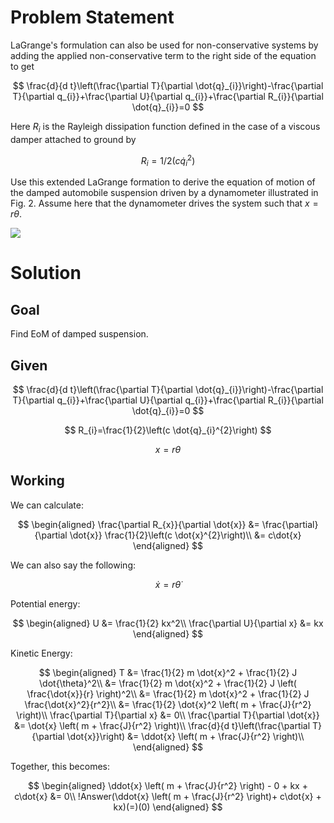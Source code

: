 # Problem Statement

LaGrange's formulation can also be used for non-conservative systems by adding the applied non-conservative term to the right side of the equation to get

$$
\frac{d}{d t}\left(\frac{\partial T}{\partial \dot{q}_{i}}\right)-\frac{\partial T}{\partial q_{i}}+\frac{\partial U}{\partial q_{i}}+\frac{\partial R_{i}}{\partial \dot{q}_{i}}=0
$$

Here $R_{i}$ is the Rayleigh dissipation function defined in the case of a viscous damper attached to ground by

$$
R_{i}=1 / 2\left(c \dot{q}_{i}^{2}\right)
$$

Use this extended LaGrange formation to derive the equation of motion of the damped automobile suspension driven by a dynamometer illustrated in Fig. 2. Assume here that the dynamometer drives the system such that $x=r \theta$.

![](!imgdir/screenshot_es8XRS2ryR0aqmSo.png)

# Solution

## Goal

Find EoM of damped suspension.

## Given

$$
\frac{d}{d t}\left(\frac{\partial T}{\partial \dot{q}_{i}}\right)-\frac{\partial T}{\partial q_{i}}+\frac{\partial U}{\partial q_{i}}+\frac{\partial R_{i}}{\partial \dot{q}_{i}}=0
$$

$$
R_{i}=\frac{1}{2}\left(c \dot{q}_{i}^{2}\right)
$$

$$
x=r \theta
$$

## Working

<!-- SOS -->

We can calculate:

$$
\begin{aligned}
    \frac{\partial R_{x}}{\partial \dot{x}} &= \frac{\partial}{\partial \dot{x}} \frac{1}{2}\left(c \dot{x}^{2}\right)\\
    &= c\dot{x}
\end{aligned}
$$

We can also say the following:

$$
\dot{x} = r \dot{\theta}
$$

Potential energy:

$$
\begin{aligned}
    U &= \frac{1}{2} kx^2\\
    \frac{\partial U}{\partial x} &= kx
\end{aligned}
$$

Kinetic Energy:

$$
\begin{aligned}
    T &= \frac{1}{2} m \dot{x}^2 + \frac{1}{2} J \dot{\theta}^2\\
    &= \frac{1}{2} m \dot{x}^2 + \frac{1}{2} J \left( \frac{\dot{x}}{r} \right)^2\\
    &= \frac{1}{2} m \dot{x}^2 + \frac{1}{2} J \frac{\dot{x}^2}{r^2}\\
    &= \frac{1}{2} \dot{x}^2 \left( m + \frac{J}{r^2} \right)\\
    \frac{\partial T}{\partial x} &= 0\\
    \frac{\partial T}{\partial \dot{x}} &= \dot{x} \left( m + \frac{J}{r^2} \right)\\
    \frac{d}{d t}\left(\frac{\partial T}{\partial \dot{x}}\right) &= \ddot{x} \left( m + \frac{J}{r^2} \right)\\
\end{aligned}
$$

Together, this becomes:

$$
\begin{aligned}
    \ddot{x} \left( m + \frac{J}{r^2} \right) - 0 + kx + c\dot{x} &= 0\\
    !Answer(\ddot{x} \left( m + \frac{J}{r^2} \right)+ c\dot{x} + kx)(=)(0)
\end{aligned}
$$